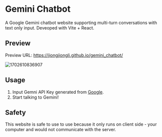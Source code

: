 # Gemini Chatbot

A  Google Gemini chatbot website supporting multi-turn conversations with text only input. Deveoped with Vite + React.

## Preview

Preview URL: https://jiongjiongli.github.io/gemini_chatbot/

![1702610836907](https://github.com/jiongjiongli/gemini_chatbot/assets/33146359/3875d9bf-877b-42ac-b958-447b5cf9890b)


## Usage

1. Input Gemni API Key generated from [Google](https://makersuite.google.com/app/apikey).
2. Start talking to Gemini!

## Safety

This website is safe to use to use because it only runs on client side - your computer and would not communicate with the server.
